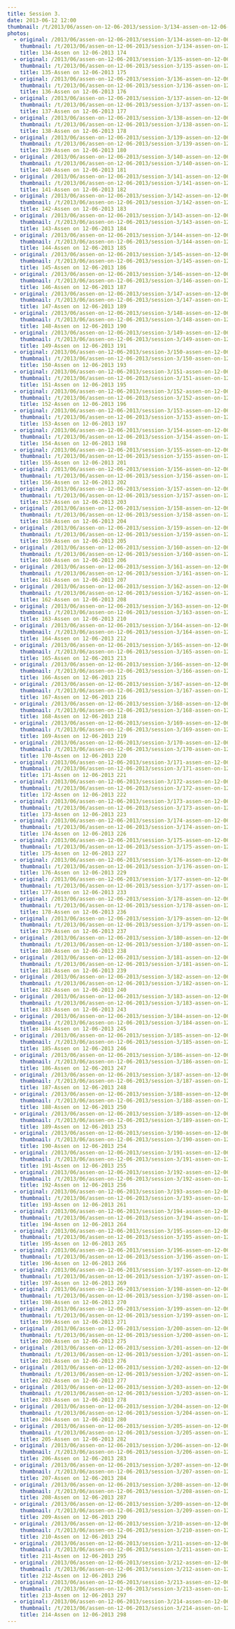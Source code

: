 ```yaml
---
title: Session 3.
date: 2013-06-12 12:00
thumbnail: /t/2013/06/assen-on-12-06-2013/session-3/134-assen-on-12-06-2013-174.jpg
photos:
  - original: /2013/06/assen-on-12-06-2013/session-3/134-assen-on-12-06-2013-174.jpg
    thumbnail: /t/2013/06/assen-on-12-06-2013/session-3/134-assen-on-12-06-2013-174.jpg
    title: 134-Assen on 12-06-2013 174
  - original: /2013/06/assen-on-12-06-2013/session-3/135-assen-on-12-06-2013-175.jpg
    thumbnail: /t/2013/06/assen-on-12-06-2013/session-3/135-assen-on-12-06-2013-175.jpg
    title: 135-Assen on 12-06-2013 175
  - original: /2013/06/assen-on-12-06-2013/session-3/136-assen-on-12-06-2013-176.jpg
    thumbnail: /t/2013/06/assen-on-12-06-2013/session-3/136-assen-on-12-06-2013-176.jpg
    title: 136-Assen on 12-06-2013 176
  - original: /2013/06/assen-on-12-06-2013/session-3/137-assen-on-12-06-2013-177.jpg
    thumbnail: /t/2013/06/assen-on-12-06-2013/session-3/137-assen-on-12-06-2013-177.jpg
    title: 137-Assen on 12-06-2013 177
  - original: /2013/06/assen-on-12-06-2013/session-3/138-assen-on-12-06-2013-178.jpg
    thumbnail: /t/2013/06/assen-on-12-06-2013/session-3/138-assen-on-12-06-2013-178.jpg
    title: 138-Assen on 12-06-2013 178
  - original: /2013/06/assen-on-12-06-2013/session-3/139-assen-on-12-06-2013-180.jpg
    thumbnail: /t/2013/06/assen-on-12-06-2013/session-3/139-assen-on-12-06-2013-180.jpg
    title: 139-Assen on 12-06-2013 180
  - original: /2013/06/assen-on-12-06-2013/session-3/140-assen-on-12-06-2013-181.jpg
    thumbnail: /t/2013/06/assen-on-12-06-2013/session-3/140-assen-on-12-06-2013-181.jpg
    title: 140-Assen on 12-06-2013 181
  - original: /2013/06/assen-on-12-06-2013/session-3/141-assen-on-12-06-2013-182.jpg
    thumbnail: /t/2013/06/assen-on-12-06-2013/session-3/141-assen-on-12-06-2013-182.jpg
    title: 141-Assen on 12-06-2013 182
  - original: /2013/06/assen-on-12-06-2013/session-3/142-assen-on-12-06-2013-183.jpg
    thumbnail: /t/2013/06/assen-on-12-06-2013/session-3/142-assen-on-12-06-2013-183.jpg
    title: 142-Assen on 12-06-2013 183
  - original: /2013/06/assen-on-12-06-2013/session-3/143-assen-on-12-06-2013-184.jpg
    thumbnail: /t/2013/06/assen-on-12-06-2013/session-3/143-assen-on-12-06-2013-184.jpg
    title: 143-Assen on 12-06-2013 184
  - original: /2013/06/assen-on-12-06-2013/session-3/144-assen-on-12-06-2013-185.jpg
    thumbnail: /t/2013/06/assen-on-12-06-2013/session-3/144-assen-on-12-06-2013-185.jpg
    title: 144-Assen on 12-06-2013 185
  - original: /2013/06/assen-on-12-06-2013/session-3/145-assen-on-12-06-2013-186.jpg
    thumbnail: /t/2013/06/assen-on-12-06-2013/session-3/145-assen-on-12-06-2013-186.jpg
    title: 145-Assen on 12-06-2013 186
  - original: /2013/06/assen-on-12-06-2013/session-3/146-assen-on-12-06-2013-187.jpg
    thumbnail: /t/2013/06/assen-on-12-06-2013/session-3/146-assen-on-12-06-2013-187.jpg
    title: 146-Assen on 12-06-2013 187
  - original: /2013/06/assen-on-12-06-2013/session-3/147-assen-on-12-06-2013-189.jpg
    thumbnail: /t/2013/06/assen-on-12-06-2013/session-3/147-assen-on-12-06-2013-189.jpg
    title: 147-Assen on 12-06-2013 189
  - original: /2013/06/assen-on-12-06-2013/session-3/148-assen-on-12-06-2013-190.jpg
    thumbnail: /t/2013/06/assen-on-12-06-2013/session-3/148-assen-on-12-06-2013-190.jpg
    title: 148-Assen on 12-06-2013 190
  - original: /2013/06/assen-on-12-06-2013/session-3/149-assen-on-12-06-2013-191.jpg
    thumbnail: /t/2013/06/assen-on-12-06-2013/session-3/149-assen-on-12-06-2013-191.jpg
    title: 149-Assen on 12-06-2013 191
  - original: /2013/06/assen-on-12-06-2013/session-3/150-assen-on-12-06-2013-193.jpg
    thumbnail: /t/2013/06/assen-on-12-06-2013/session-3/150-assen-on-12-06-2013-193.jpg
    title: 150-Assen on 12-06-2013 193
  - original: /2013/06/assen-on-12-06-2013/session-3/151-assen-on-12-06-2013-195.jpg
    thumbnail: /t/2013/06/assen-on-12-06-2013/session-3/151-assen-on-12-06-2013-195.jpg
    title: 151-Assen on 12-06-2013 195
  - original: /2013/06/assen-on-12-06-2013/session-3/152-assen-on-12-06-2013-196.jpg
    thumbnail: /t/2013/06/assen-on-12-06-2013/session-3/152-assen-on-12-06-2013-196.jpg
    title: 152-Assen on 12-06-2013 196
  - original: /2013/06/assen-on-12-06-2013/session-3/153-assen-on-12-06-2013-197.jpg
    thumbnail: /t/2013/06/assen-on-12-06-2013/session-3/153-assen-on-12-06-2013-197.jpg
    title: 153-Assen on 12-06-2013 197
  - original: /2013/06/assen-on-12-06-2013/session-3/154-assen-on-12-06-2013-198.jpg
    thumbnail: /t/2013/06/assen-on-12-06-2013/session-3/154-assen-on-12-06-2013-198.jpg
    title: 154-Assen on 12-06-2013 198
  - original: /2013/06/assen-on-12-06-2013/session-3/155-assen-on-12-06-2013-201.jpg
    thumbnail: /t/2013/06/assen-on-12-06-2013/session-3/155-assen-on-12-06-2013-201.jpg
    title: 155-Assen on 12-06-2013 201
  - original: /2013/06/assen-on-12-06-2013/session-3/156-assen-on-12-06-2013-202.jpg
    thumbnail: /t/2013/06/assen-on-12-06-2013/session-3/156-assen-on-12-06-2013-202.jpg
    title: 156-Assen on 12-06-2013 202
  - original: /2013/06/assen-on-12-06-2013/session-3/157-assen-on-12-06-2013-203.jpg
    thumbnail: /t/2013/06/assen-on-12-06-2013/session-3/157-assen-on-12-06-2013-203.jpg
    title: 157-Assen on 12-06-2013 203
  - original: /2013/06/assen-on-12-06-2013/session-3/158-assen-on-12-06-2013-204.jpg
    thumbnail: /t/2013/06/assen-on-12-06-2013/session-3/158-assen-on-12-06-2013-204.jpg
    title: 158-Assen on 12-06-2013 204
  - original: /2013/06/assen-on-12-06-2013/session-3/159-assen-on-12-06-2013-205.jpg
    thumbnail: /t/2013/06/assen-on-12-06-2013/session-3/159-assen-on-12-06-2013-205.jpg
    title: 159-Assen on 12-06-2013 205
  - original: /2013/06/assen-on-12-06-2013/session-3/160-assen-on-12-06-2013-206.jpg
    thumbnail: /t/2013/06/assen-on-12-06-2013/session-3/160-assen-on-12-06-2013-206.jpg
    title: 160-Assen on 12-06-2013 206
  - original: /2013/06/assen-on-12-06-2013/session-3/161-assen-on-12-06-2013-207.jpg
    thumbnail: /t/2013/06/assen-on-12-06-2013/session-3/161-assen-on-12-06-2013-207.jpg
    title: 161-Assen on 12-06-2013 207
  - original: /2013/06/assen-on-12-06-2013/session-3/162-assen-on-12-06-2013-208.jpg
    thumbnail: /t/2013/06/assen-on-12-06-2013/session-3/162-assen-on-12-06-2013-208.jpg
    title: 162-Assen on 12-06-2013 208
  - original: /2013/06/assen-on-12-06-2013/session-3/163-assen-on-12-06-2013-210.jpg
    thumbnail: /t/2013/06/assen-on-12-06-2013/session-3/163-assen-on-12-06-2013-210.jpg
    title: 163-Assen on 12-06-2013 210
  - original: /2013/06/assen-on-12-06-2013/session-3/164-assen-on-12-06-2013-212.jpg
    thumbnail: /t/2013/06/assen-on-12-06-2013/session-3/164-assen-on-12-06-2013-212.jpg
    title: 164-Assen on 12-06-2013 212
  - original: /2013/06/assen-on-12-06-2013/session-3/165-assen-on-12-06-2013-213.jpg
    thumbnail: /t/2013/06/assen-on-12-06-2013/session-3/165-assen-on-12-06-2013-213.jpg
    title: 165-Assen on 12-06-2013 213
  - original: /2013/06/assen-on-12-06-2013/session-3/166-assen-on-12-06-2013-215.jpg
    thumbnail: /t/2013/06/assen-on-12-06-2013/session-3/166-assen-on-12-06-2013-215.jpg
    title: 166-Assen on 12-06-2013 215
  - original: /2013/06/assen-on-12-06-2013/session-3/167-assen-on-12-06-2013-216.jpg
    thumbnail: /t/2013/06/assen-on-12-06-2013/session-3/167-assen-on-12-06-2013-216.jpg
    title: 167-Assen on 12-06-2013 216
  - original: /2013/06/assen-on-12-06-2013/session-3/168-assen-on-12-06-2013-218.jpg
    thumbnail: /t/2013/06/assen-on-12-06-2013/session-3/168-assen-on-12-06-2013-218.jpg
    title: 168-Assen on 12-06-2013 218
  - original: /2013/06/assen-on-12-06-2013/session-3/169-assen-on-12-06-2013-219.jpg
    thumbnail: /t/2013/06/assen-on-12-06-2013/session-3/169-assen-on-12-06-2013-219.jpg
    title: 169-Assen on 12-06-2013 219
  - original: /2013/06/assen-on-12-06-2013/session-3/170-assen-on-12-06-2013-220.jpg
    thumbnail: /t/2013/06/assen-on-12-06-2013/session-3/170-assen-on-12-06-2013-220.jpg
    title: 170-Assen on 12-06-2013 220
  - original: /2013/06/assen-on-12-06-2013/session-3/171-assen-on-12-06-2013-221.jpg
    thumbnail: /t/2013/06/assen-on-12-06-2013/session-3/171-assen-on-12-06-2013-221.jpg
    title: 171-Assen on 12-06-2013 221
  - original: /2013/06/assen-on-12-06-2013/session-3/172-assen-on-12-06-2013-222.jpg
    thumbnail: /t/2013/06/assen-on-12-06-2013/session-3/172-assen-on-12-06-2013-222.jpg
    title: 172-Assen on 12-06-2013 222
  - original: /2013/06/assen-on-12-06-2013/session-3/173-assen-on-12-06-2013-223.jpg
    thumbnail: /t/2013/06/assen-on-12-06-2013/session-3/173-assen-on-12-06-2013-223.jpg
    title: 173-Assen on 12-06-2013 223
  - original: /2013/06/assen-on-12-06-2013/session-3/174-assen-on-12-06-2013-226.jpg
    thumbnail: /t/2013/06/assen-on-12-06-2013/session-3/174-assen-on-12-06-2013-226.jpg
    title: 174-Assen on 12-06-2013 226
  - original: /2013/06/assen-on-12-06-2013/session-3/175-assen-on-12-06-2013-227.jpg
    thumbnail: /t/2013/06/assen-on-12-06-2013/session-3/175-assen-on-12-06-2013-227.jpg
    title: 175-Assen on 12-06-2013 227
  - original: /2013/06/assen-on-12-06-2013/session-3/176-assen-on-12-06-2013-229.jpg
    thumbnail: /t/2013/06/assen-on-12-06-2013/session-3/176-assen-on-12-06-2013-229.jpg
    title: 176-Assen on 12-06-2013 229
  - original: /2013/06/assen-on-12-06-2013/session-3/177-assen-on-12-06-2013-233.jpg
    thumbnail: /t/2013/06/assen-on-12-06-2013/session-3/177-assen-on-12-06-2013-233.jpg
    title: 177-Assen on 12-06-2013 233
  - original: /2013/06/assen-on-12-06-2013/session-3/178-assen-on-12-06-2013-236.jpg
    thumbnail: /t/2013/06/assen-on-12-06-2013/session-3/178-assen-on-12-06-2013-236.jpg
    title: 178-Assen on 12-06-2013 236
  - original: /2013/06/assen-on-12-06-2013/session-3/179-assen-on-12-06-2013-237.jpg
    thumbnail: /t/2013/06/assen-on-12-06-2013/session-3/179-assen-on-12-06-2013-237.jpg
    title: 179-Assen on 12-06-2013 237
  - original: /2013/06/assen-on-12-06-2013/session-3/180-assen-on-12-06-2013-238.jpg
    thumbnail: /t/2013/06/assen-on-12-06-2013/session-3/180-assen-on-12-06-2013-238.jpg
    title: 180-Assen on 12-06-2013 238
  - original: /2013/06/assen-on-12-06-2013/session-3/181-assen-on-12-06-2013-239.jpg
    thumbnail: /t/2013/06/assen-on-12-06-2013/session-3/181-assen-on-12-06-2013-239.jpg
    title: 181-Assen on 12-06-2013 239
  - original: /2013/06/assen-on-12-06-2013/session-3/182-assen-on-12-06-2013-240.jpg
    thumbnail: /t/2013/06/assen-on-12-06-2013/session-3/182-assen-on-12-06-2013-240.jpg
    title: 182-Assen on 12-06-2013 240
  - original: /2013/06/assen-on-12-06-2013/session-3/183-assen-on-12-06-2013-243.jpg
    thumbnail: /t/2013/06/assen-on-12-06-2013/session-3/183-assen-on-12-06-2013-243.jpg
    title: 183-Assen on 12-06-2013 243
  - original: /2013/06/assen-on-12-06-2013/session-3/184-assen-on-12-06-2013-245.jpg
    thumbnail: /t/2013/06/assen-on-12-06-2013/session-3/184-assen-on-12-06-2013-245.jpg
    title: 184-Assen on 12-06-2013 245
  - original: /2013/06/assen-on-12-06-2013/session-3/185-assen-on-12-06-2013-246.jpg
    thumbnail: /t/2013/06/assen-on-12-06-2013/session-3/185-assen-on-12-06-2013-246.jpg
    title: 185-Assen on 12-06-2013 246
  - original: /2013/06/assen-on-12-06-2013/session-3/186-assen-on-12-06-2013-247.jpg
    thumbnail: /t/2013/06/assen-on-12-06-2013/session-3/186-assen-on-12-06-2013-247.jpg
    title: 186-Assen on 12-06-2013 247
  - original: /2013/06/assen-on-12-06-2013/session-3/187-assen-on-12-06-2013-248.jpg
    thumbnail: /t/2013/06/assen-on-12-06-2013/session-3/187-assen-on-12-06-2013-248.jpg
    title: 187-Assen on 12-06-2013 248
  - original: /2013/06/assen-on-12-06-2013/session-3/188-assen-on-12-06-2013-250.jpg
    thumbnail: /t/2013/06/assen-on-12-06-2013/session-3/188-assen-on-12-06-2013-250.jpg
    title: 188-Assen on 12-06-2013 250
  - original: /2013/06/assen-on-12-06-2013/session-3/189-assen-on-12-06-2013-253.jpg
    thumbnail: /t/2013/06/assen-on-12-06-2013/session-3/189-assen-on-12-06-2013-253.jpg
    title: 189-Assen on 12-06-2013 253
  - original: /2013/06/assen-on-12-06-2013/session-3/190-assen-on-12-06-2013-254.jpg
    thumbnail: /t/2013/06/assen-on-12-06-2013/session-3/190-assen-on-12-06-2013-254.jpg
    title: 190-Assen on 12-06-2013 254
  - original: /2013/06/assen-on-12-06-2013/session-3/191-assen-on-12-06-2013-255.jpg
    thumbnail: /t/2013/06/assen-on-12-06-2013/session-3/191-assen-on-12-06-2013-255.jpg
    title: 191-Assen on 12-06-2013 255
  - original: /2013/06/assen-on-12-06-2013/session-3/192-assen-on-12-06-2013-256.jpg
    thumbnail: /t/2013/06/assen-on-12-06-2013/session-3/192-assen-on-12-06-2013-256.jpg
    title: 192-Assen on 12-06-2013 256
  - original: /2013/06/assen-on-12-06-2013/session-3/193-assen-on-12-06-2013-261.jpg
    thumbnail: /t/2013/06/assen-on-12-06-2013/session-3/193-assen-on-12-06-2013-261.jpg
    title: 193-Assen on 12-06-2013 261
  - original: /2013/06/assen-on-12-06-2013/session-3/194-assen-on-12-06-2013-264.jpg
    thumbnail: /t/2013/06/assen-on-12-06-2013/session-3/194-assen-on-12-06-2013-264.jpg
    title: 194-Assen on 12-06-2013 264
  - original: /2013/06/assen-on-12-06-2013/session-3/195-assen-on-12-06-2013-265.jpg
    thumbnail: /t/2013/06/assen-on-12-06-2013/session-3/195-assen-on-12-06-2013-265.jpg
    title: 195-Assen on 12-06-2013 265
  - original: /2013/06/assen-on-12-06-2013/session-3/196-assen-on-12-06-2013-266.jpg
    thumbnail: /t/2013/06/assen-on-12-06-2013/session-3/196-assen-on-12-06-2013-266.jpg
    title: 196-Assen on 12-06-2013 266
  - original: /2013/06/assen-on-12-06-2013/session-3/197-assen-on-12-06-2013-269.jpg
    thumbnail: /t/2013/06/assen-on-12-06-2013/session-3/197-assen-on-12-06-2013-269.jpg
    title: 197-Assen on 12-06-2013 269
  - original: /2013/06/assen-on-12-06-2013/session-3/198-assen-on-12-06-2013-270.jpg
    thumbnail: /t/2013/06/assen-on-12-06-2013/session-3/198-assen-on-12-06-2013-270.jpg
    title: 198-Assen on 12-06-2013 270
  - original: /2013/06/assen-on-12-06-2013/session-3/199-assen-on-12-06-2013-271.jpg
    thumbnail: /t/2013/06/assen-on-12-06-2013/session-3/199-assen-on-12-06-2013-271.jpg
    title: 199-Assen on 12-06-2013 271
  - original: /2013/06/assen-on-12-06-2013/session-3/200-assen-on-12-06-2013-275.jpg
    thumbnail: /t/2013/06/assen-on-12-06-2013/session-3/200-assen-on-12-06-2013-275.jpg
    title: 200-Assen on 12-06-2013 275
  - original: /2013/06/assen-on-12-06-2013/session-3/201-assen-on-12-06-2013-276.jpg
    thumbnail: /t/2013/06/assen-on-12-06-2013/session-3/201-assen-on-12-06-2013-276.jpg
    title: 201-Assen on 12-06-2013 276
  - original: /2013/06/assen-on-12-06-2013/session-3/202-assen-on-12-06-2013-277.jpg
    thumbnail: /t/2013/06/assen-on-12-06-2013/session-3/202-assen-on-12-06-2013-277.jpg
    title: 202-Assen on 12-06-2013 277
  - original: /2013/06/assen-on-12-06-2013/session-3/203-assen-on-12-06-2013-278.jpg
    thumbnail: /t/2013/06/assen-on-12-06-2013/session-3/203-assen-on-12-06-2013-278.jpg
    title: 203-Assen on 12-06-2013 278
  - original: /2013/06/assen-on-12-06-2013/session-3/204-assen-on-12-06-2013-280.jpg
    thumbnail: /t/2013/06/assen-on-12-06-2013/session-3/204-assen-on-12-06-2013-280.jpg
    title: 204-Assen on 12-06-2013 280
  - original: /2013/06/assen-on-12-06-2013/session-3/205-assen-on-12-06-2013-282.jpg
    thumbnail: /t/2013/06/assen-on-12-06-2013/session-3/205-assen-on-12-06-2013-282.jpg
    title: 205-Assen on 12-06-2013 282
  - original: /2013/06/assen-on-12-06-2013/session-3/206-assen-on-12-06-2013-283.jpg
    thumbnail: /t/2013/06/assen-on-12-06-2013/session-3/206-assen-on-12-06-2013-283.jpg
    title: 206-Assen on 12-06-2013 283
  - original: /2013/06/assen-on-12-06-2013/session-3/207-assen-on-12-06-2013-284.jpg
    thumbnail: /t/2013/06/assen-on-12-06-2013/session-3/207-assen-on-12-06-2013-284.jpg
    title: 207-Assen on 12-06-2013 284
  - original: /2013/06/assen-on-12-06-2013/session-3/208-assen-on-12-06-2013-287.jpg
    thumbnail: /t/2013/06/assen-on-12-06-2013/session-3/208-assen-on-12-06-2013-287.jpg
    title: 208-Assen on 12-06-2013 287
  - original: /2013/06/assen-on-12-06-2013/session-3/209-assen-on-12-06-2013-290.jpg
    thumbnail: /t/2013/06/assen-on-12-06-2013/session-3/209-assen-on-12-06-2013-290.jpg
    title: 209-Assen on 12-06-2013 290
  - original: /2013/06/assen-on-12-06-2013/session-3/210-assen-on-12-06-2013-294.jpg
    thumbnail: /t/2013/06/assen-on-12-06-2013/session-3/210-assen-on-12-06-2013-294.jpg
    title: 210-Assen on 12-06-2013 294
  - original: /2013/06/assen-on-12-06-2013/session-3/211-assen-on-12-06-2013-295.jpg
    thumbnail: /t/2013/06/assen-on-12-06-2013/session-3/211-assen-on-12-06-2013-295.jpg
    title: 211-Assen on 12-06-2013 295
  - original: /2013/06/assen-on-12-06-2013/session-3/212-assen-on-12-06-2013-296.jpg
    thumbnail: /t/2013/06/assen-on-12-06-2013/session-3/212-assen-on-12-06-2013-296.jpg
    title: 212-Assen on 12-06-2013 296
  - original: /2013/06/assen-on-12-06-2013/session-3/213-assen-on-12-06-2013-297.jpg
    thumbnail: /t/2013/06/assen-on-12-06-2013/session-3/213-assen-on-12-06-2013-297.jpg
    title: 213-Assen on 12-06-2013 297
  - original: /2013/06/assen-on-12-06-2013/session-3/214-assen-on-12-06-2013-298.jpg
    thumbnail: /t/2013/06/assen-on-12-06-2013/session-3/214-assen-on-12-06-2013-298.jpg
    title: 214-Assen on 12-06-2013 298
---
```

